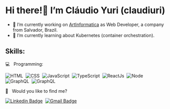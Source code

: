 <h1 align="center">
  Hi there!👋  I’m Cláudio Yuri (claudiuri)
</h1>

- 🔭 I’m currently working on [ArtInformatica](https://www.crmvendamais.com/) as Web Developer, a company from Salvador, Brazil.
- 🌱 I’m currently learning about Kubernetes (container orchestration).

## Skills:

💻 &nbsp; Programming: <br/>

![HTML](https://img.shields.io/badge/-HTML-E44D25?style=flat&logoColor=fff&logo=html5)&nbsp;
![CSS](https://img.shields.io/badge/-CSS-254DE6?style=flat&logoColor=fff&logo=css3)&nbsp;
![JavaScript](https://img.shields.io/badge/-JavaScript-FEAE32?style=flat&logoColor=fff&logo=javascript)&nbsp;
![TypeScript](https://img.shields.io/badge/-TypeScript-007ACC?style=flat&logoColor=fff&logo=typescript)&nbsp;
![ReactJs](https://img.shields.io/badge/-React.js-18BCEE?style=flat&logoColor=fff&logo=react)&nbsp;
![Node](https://img.shields.io/badge/-Node.js-5B9856?style=flat&logoColor=fff&logo=node.js)&nbsp;
![GraphQL](https://img.shields.io/badge/-GraphQL-E034A7?style=flat&logoColor=fff&logo=graphql)&nbsp;
![GraphQL](https://img.shields.io/badge/-CSharp-3B00937?style=flat&logoColor=fff&logo=c+sharp)

🚩 &nbsp; Would you like to find me?

[![Linkedin Badge](https://img.shields.io/badge/-LinkedIn-0077B5?style=flat&logo=Linkedin&logoColor=white&link=https://www.linkedin.com/in/claudiuri)](https://www.linkedin.com/in/claudiuri/)&nbsp;
[![Gmail Badge](https://img.shields.io/badge/-Gmail-c5392a?style=flat&logo=Gmail&logoColor=white&link=mailto:rbritox.js@gmail.com)](mailto:claudio.y07@gmail.com)&nbsp;

